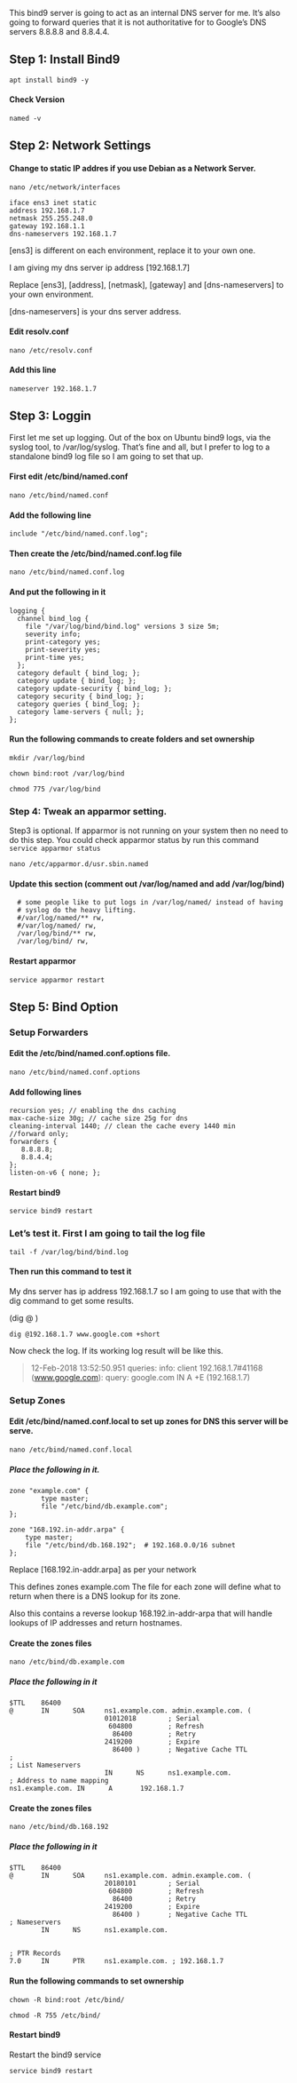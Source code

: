 This bind9 server is going to act as an internal DNS server for me. It’s also going to forward queries that it is not authoritative for to Google’s DNS servers 8.8.8.8 and 8.8.4.4.

## Step 1: Install Bind9
`apt install bind9 -y`

#### Check Version 
`named -v`

## Step 2: Network Settings
#### Change to static IP addres if you use Debian as a Network Server.
`nano /etc/network/interfaces`

```
iface ens3 inet static
address 192.168.1.7
netmask 255.255.248.0
gateway 192.168.1.1
dns-nameservers 192.168.1.7
```
[ens3] is different on each environment, replace it to your own one.

I am giving my dns server ip address [192.168.1.7]

Replace [ens3], [address], [netmask], [gateway] and [dns-nameservers] to your own environment.

[dns-nameservers] is your dns server address.

#### Edit resolv.conf

`nano /etc/resolv.conf`

#### Add this line

`nameserver 192.168.1.7`

## Step 3: Loggin
First let me set up logging.  Out of the box on Ubuntu bind9 logs, via the syslog tool, to /var/log/syslog.    That’s fine and all, but I prefer to log to a standalone bind9 log file so I am going to set that up.

#### First edit /etc/bind/named.conf
`nano /etc/bind/named.conf`

#### Add the following line
`include "/etc/bind/named.conf.log";`

#### Then create the /etc/bind/named.conf.log file
`nano /etc/bind/named.conf.log`

#### And put the following in it
```
logging {
  channel bind_log {
    file "/var/log/bind/bind.log" versions 3 size 5m;
    severity info;
    print-category yes;
    print-severity yes;
    print-time yes;
  };
  category default { bind_log; };
  category update { bind_log; };
  category update-security { bind_log; };
  category security { bind_log; };
  category queries { bind_log; };
  category lame-servers { null; };
};
```
#### Run the following commands to create folders and set ownership
`mkdir /var/log/bind`

`chown bind:root /var/log/bind`

`chmod 775 /var/log/bind`

### Step 4: Tweak an apparmor setting.
Step3 is optional. If apparmor is not running on your system then no need to do this step. You could check apparmor status by run this command `service apparmor status`

`nano /etc/apparmor.d/usr.sbin.named`

#### Update this section (comment out /var/log/named and add /var/log/bind)
```
  # some people like to put logs in /var/log/named/ instead of having
  # syslog do the heavy lifting.
  #/var/log/named/** rw,
  #/var/log/named/ rw,
  /var/log/bind/** rw,
  /var/log/bind/ rw,
 ```
 
 #### Restart apparmor
 `service apparmor restart`
 
 ## Step 5: Bind Option
 
 
 ### Setup Forwarders
 #### Edit the /etc/bind/named.conf.options file.
 `nano /etc/bind/named.conf.options`
 
 #### Add following lines
 ```
 recursion yes; // enabling the dns caching
 max-cache-size 30g; // cache size 25g for dns
 cleaning-interval 1440; // clean the cache every 1440 min
 //forward only;
 forwarders {
    8.8.8.8;
    8.8.4.4;
 };
 listen-on-v6 { none; };
```

#### Restart bind9
`service bind9 restart`

### Let’s test it. First I am going to tail the log file
`tail -f /var/log/bind/bind.log`

#### Then run this command to test it
My dns server has ip address 192.168.1.7 so I am going to use that with the dig command to get some results.

(dig @<your dns server ip> <destination ip address>)
  
`dig @192.168.1.7 www.google.com +short`
 
Now check the log. If its working log result will be like this.
>12-Feb-2018 13:52:50.951 queries: info: client 192.168.1.7#41168 (www.google.com): query: google.com IN A +E (192.168.1.7)

### Setup Zones
#### Edit /etc/bind/named.conf.local to set up zones for DNS this server will be serve.
`nano /etc/bind/named.conf.local`

##### Place the following in it.
```
zone "example.com" {
        type master;
        file "/etc/bind/db.example.com";
};

zone "168.192.in-addr.arpa" {
    type master;
    file "/etc/bind/db.168.192";  # 192.168.0.0/16 subnet
};
```
Replace [168.192.in-addr.arpa] as per your network

This defines zones example.com  The file for each zone will define what to return when there is a DNS lookup for its zone.

Also this contains a reverse lookup 168.192.in-addr-arpa that will handle lookups of IP addresses and return hostnames.

#### Create the zones files
`nano /etc/bind/db.example.com`

##### Place the following in it
```
$TTL    86400
@       IN      SOA     ns1.example.com. admin.example.com. (
                        01012018        ; Serial
                         604800         ; Refresh
                          86400         ; Retry
                        2419200         ; Expire
                          86400 )       ; Negative Cache TTL
;
; List Nameservers
                        IN      NS      ns1.example.com.
; Address to name mapping
ns1.example.com. IN      A       192.168.1.7
```

#### Create the zones files
`nano /etc/bind/db.168.192`

##### Place the following in it
```
$TTL    86400
@       IN      SOA     ns1.example.com. admin.example.com. (
                        20180101        ; Serial
                         604800         ; Refresh
                          86400         ; Retry
                        2419200         ; Expire
                          86400 )       ; Negative Cache TTL
; Nameservers
        IN      NS      ns1.example.com.


; PTR Records
7.0     IN      PTR     ns1.example.com. ; 192.168.1.7
```
#### Run the following commands to set ownership

`chown -R bind:root /etc/bind/`

`chmod -R 755 /etc/bind/`

#### Restart bind9
Restart the bind9 service

`service bind9 restart`
